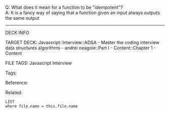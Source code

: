 Q: What does it mean for a function to be "idempotent"?  
A: It is a fancy way of saying that a function given an input always outputs the same output
<!--ID: 1690032123961-->

---

DECK INFO

TARGET DECK: Javascript::Interview::ADSA - Master the coding interview data structures algorithms - andrei neagoie::Part I - Content::Chapter 1 - Content

FILE TAGS: Javascript Interview

Tags:

Reference:

Related:

```dataview
LIST
where file.name = this.file.name
```
